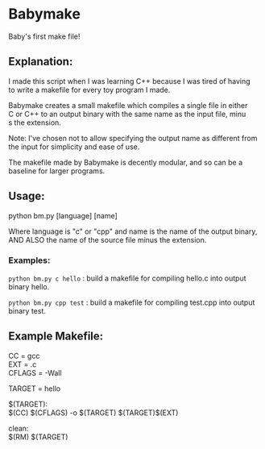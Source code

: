 # Babymake  
Baby's first make file!

## Explanation:  
I made this script when I was learning C++ because I was tired of having  
to write a makefile for every toy program I made.  

Babymake creates a small makefile which compiles a single file in either  
C or C++ to an output binary with the same name as the input file, minu  
s the extension. 

Note: I've chosen not to allow specifying the output name as different from the input for simplicity and ease of use. 
  
The makefile made by Babymake is decently modular, and so can be a baseline for larger programs.  
  
## Usage:  
python bm.py [language] [name]  
  
Where language is "c" or "cpp" and name is the name of the output binary, AND ALSO the name of the source file minus the extension.

### Examples:
`python bm.py c hello` : build a makefile for compiling hello.c into output binary hello.

`python bm.py cpp test` : build a makefile for compiling test.cpp into output binary test.

## Example Makefile:  

CC = gcc  
EXT = .c  
CFLAGS = -Wall  
 
TARGET = hello  

\$(TARGET):  
\$(CC) $(CFLAGS) -o \$(TARGET) \$(TARGET)\$(EXT)  
  
clean:  
\$(RM) \$(TARGET)
